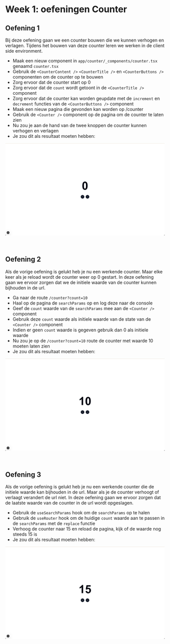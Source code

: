 # Week 1: oefeningen Counter

## Oefening 1

Bij deze oefening gaan we een counter bouwen die we kunnen verhogen en verlagen. Tijdens het bouwen van deze counter leren we werken in de client side environment.

- Maak een nieuw component in `app/counter/_components/counter.tsx` genaamd `counter.tsx`
- Gebruik de `<CounterContent />` `<CounterTitle />` en `<CounterButtons />` componenten om de counter op te bouwen
- Zorg ervoor dat de counter start op 0
- Zorg ervoor dat de `count` wordt getoont in de `<CounterTitle />` component
- Zorg ervoor dat de counter kan worden geupdate met de `increment` en `decrement` functies van de `<CounterButtons />` component
- Maak een nieuw pagina die gevonden kan worden op /counter
- Gebruik de `<Counter />` component op de pagina om de counter te laten zien
- Nu zou je aan de hand van de twee knoppen de counter kunnen verhogen en verlagen
- Je zou dit als resultaat moeten hebben:

![Resultaat oefening 1](./assets/counter/resultaat-1.png)

&nbsp;
&nbsp;
&nbsp;

## Oefening 2

Als de vorige oefening is gelukt heb je nu een werkende counter. Maar elke keer als je reload wordt de counter weer op 0 gestart. In deze oefening gaan we ervoor zorgen dat we de initiele waarde van de counter kunnen bijhouden in de url.

- Ga naar de route `/counter?count=10`
- Haal op de pagina de `searchParams` op en log deze naar de console
- Geef de `count` waarde van de `searchParams` mee aan de `<Counter />` component
- Gebruik deze `count` waarde als initiele waarde van de state van de `<Counter />` component
- Indien er geen `count` waarde is gegeven gebruik dan 0 als initiele waarde
- Nu zou je op de `/counter?count=10` route de counter met waarde 10 moeten laten zien
- Je zou dit als resultaat moeten hebben:

![Resultaat oefening 2](./assets/counter/resultaat-2.png)

&nbsp;
&nbsp;
&nbsp;

## Oefening 3

Als de vorige oefening is gelukt heb je nu een werkende counter die de initiele waarde kan bijhouden in de url. Maar als je de counter verhoogt of verlaagt verandert de url niet. In deze oefening gaan we ervoor zorgen dat de laatste waarde van de counter in de url wordt opgeslagen.

- Gebruik de `useSearchParams` hook om de `searchParams` op te halen
- Gebruik de `useRouter` hook om de huidige `count` waarde aan te passen in de `searchParams` met de `replace` functie
- Verhoog de counter naar 15 en reload de pagina, kijk of de waarde nog steeds 15 is
- Je zou dit als resultaat moeten hebben:

![Resultaat oefening 3](./assets/counter/resultaat-3.png)
